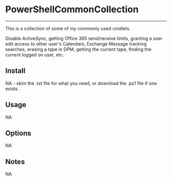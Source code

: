 # PowerShellCommonCollection
-------
This is a collection of some of my commonly used cmdlets.  

Disable ActiveSync, getting Office 365 send/receive limits, granting a user edit access to other user's Calendars, Exchange Message tracking searches, erasing a tape in DPM,  getting the current tape, finding the current logged on user, etc. 



Install
-------
NA - skim the .txt file for what you need, or download the .ps1 file if one exists.


Usage
-------
NA

Options
-------
NA

Notes
-------
NA